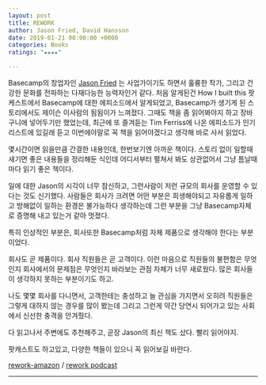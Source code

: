 ```yaml
---
layout: post
title: REWORK
author: Jason Fried, David Hansson
date: 2019-01-21 00:00:00 +0000
categories: Books
ratings: "★★★★"

---
```


Basecamp의 창업자인 [Jason Fried](https://www.google.com/search?newwindow=1&sa=X&biw=1313&bih=917&q=Jason+Fried&stick=H4sIAAAAAAAAAOPgE-LRT9c3NErKSzPOMChS4tLP1TcwzrBMTkrSkslOttJPys_P1i8vyiwpSc2LL88vyrZKLC3JyC9axMrtlVicn6fgVpSZmgIARBWp0kgAAAA&ved=2ahUKEwjct_6jxavgAhUba94KHeMBDpwQmxMoATATegQICxAi) 는 사업가이기도 하면서 훌륭한 작가, 그리고 건강한 문화를 전파하는 다재다능한 능력자인거 같다. 처음 알게된건 How I built this 팟케스트에서 Basecamp에 대한 에피소드에서 알게되었고, Basecamp가 생기게 된 스토리에서도 제이슨 이사람의 됨됨이가 느껴졌다. 그때도 책을 좀 읽어봐야지 하고 장바구니에 넣어두기만 했었는데, 최근에 또 즐겨듣는 Tim Ferriss에 나온 에피소드가 인기리스트에 있길래 듣고 이번에야말로 꼭 책을 읽어야겠다고 생각해 바로 사서 읽었다.

몇시간이면 읽을만큼 간결한 내용인데, 한번보기엔 아까운 책이다. 스토리 없이 일할때 새기면 좋은 내용들을 정리해둔 식인데 어디서부터 펼쳐서 봐도 상관없어서 그냥 틈날때마다 읽기 좋은 책이다.

일에 대한 Jason의 시각이 너무 참신하고, 그런사람이 저런 규모의 회사를 운영할 수 있다는 것도 신기했다. 사람들은 회사가 크려면 어떤 부분은 희생해야되고 자유롭게 일하고 방해없이 일하는 환경은 불가능하다 생각하는데 그런 부분을 그냥 Basecamp자체로 증명해 내고 있는거 같아 멋졌다.

특히 인상적인 부분은, 회사또한 Basecamp처럼 자체 제품으로 생각해야 한다는 부분이었다.

회사도 곧 제품이다. 회사 직원들은 곧 고객이다. 이런 마음으로 직원들의 불편함은 무엇인지 회사에서의 문제점은 무엇인지 바라보는 관점 자체가 너무 새로웠다. 많은 회사들이 생각하지 못하는 부분이기도 하고.

나도 몇몇 회사를 다니면서, 고객한테는 충성하고 늘 관심을 가지면서 오히려 직원들은 그렇게 대하지 않는 경우를 많이 봤는데 그리고 그런게 약간 당연시 되어가고 있는 사회에서 신선한 충격을 안겨줬다.

다 읽고나서 주변에도 추천해주고, 곧장  Jason의 최신 책도 샀다. 빨리 읽어야지.

팟캐스트도 하고있고, 다양한 책들이 있으니 꼭 읽어보길 바란다.

[rework-amazon](https://www.amazon.com/Rework-Jason-Fried/dp/0307463745/ref=sr_1_2?ie=UTF8&qid=1548045337&sr=8-2&keywords=rework) / [rework podcast](https://rework.fm/)

***